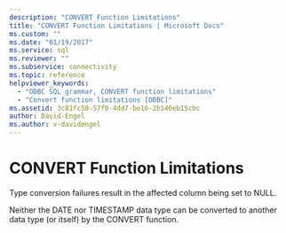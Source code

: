 ```yaml
---
description: "CONVERT Function Limitations"
title: "CONVERT Function Limitations | Microsoft Docs"
ms.custom: ""
ms.date: "01/19/2017"
ms.service: sql
ms.reviewer: ""
ms.subservice: connectivity
ms.topic: reference
helpviewer_keywords: 
  - "ODBC SQL grammar, CONVERT function limitations"
  - "Convert function limitations [ODBC]"
ms.assetid: 3c81fc58-57f0-4dd7-be16-2b146eb15cbc
author: David-Engel
ms.author: v-davidengel
---
```

# CONVERT Function Limitations
Type conversion failures result in the affected column being set to NULL.  
  
 Neither the DATE nor TIMESTAMP data type can be converted to another data type (or itself) by the CONVERT function.
